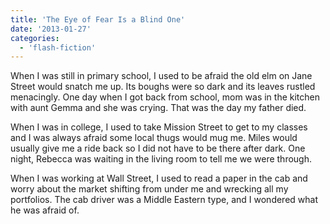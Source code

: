 ```yaml
---
title: 'The Eye of Fear Is a Blind One'
date: '2013-01-27'
categories:
  - 'flash-fiction'
---
```


When I was still in primary school, I used to be afraid the old elm on Jane
Street would snatch me up. Its boughs were so dark and its leaves rustled
menacingly. One day when I got back from school, mom was in the kitchen with
aunt Gemma and she was crying. That was the day my father died.

<!-- truncate -->


When I was in college, I used to take Mission Street to get to my classes and I
was always afraid some local thugs would mug me. Miles would usually give me a
ride back so I did not have to be there after dark. One night, Rebecca was
waiting in the living room to tell me we were through.

When I was working at Wall Street, I used to read a paper in the cab and worry
about the market shifting from under me and wrecking all my portfolios. The cab
driver was a Middle Eastern type, and I wondered what he was afraid of.
